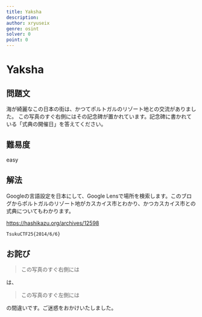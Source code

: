 ```yaml
---
title: Yaksha
description: 
author: xryuseix
genre: osint
solver: 0 
point: 0
---
```


# Yaksha

## 問題文

海が綺麗なこの日本の街は、かつてポルトガルのリゾート地との交流がありました。
この写真のすぐ右側にはその記念碑が置かれています。記念碑に書かれている「式典の開催日」を答えてください。

## 難易度

easy

## 解法

Googleの言語設定を日本にして、Google Lensで場所を検索します。このブログからポルトガルのリゾート地がカスカイス市とわかり、かつカスカイス市との式典についてもわかります。

https://hashikazu.org/archives/12598

`TsukuCTF25{2014/6/6}`

## お詫び

> この写真のすぐ右側には

は、

> この写真のすぐ左側には

の間違いです。ご迷惑をおかけいたしました。
